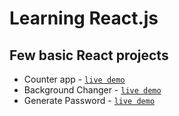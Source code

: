 # Learning React.js 

## Few basic React projects 

- Counter app - [`live demo`](https://counterapp-one-lac.vercel.app/)
- Background Changer - [`live demo`](https://background-changer-one-psi.vercel.app/)
- Generate Password - [`live demo`](https://passwordgenerator-six-psi.vercel.app/)
